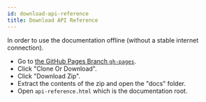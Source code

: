 ```yaml
---
id: download-api-reference
title: Download API Reference
---
```


In order to use the documentation offline (without a stable internet connection).

 - Go to [the GitHub Pages Branch `gh-pages`](https://github.com/petkaantonov/bluebird/tree/gh-pages).
 - Click "Clone Or Download".
 - Click "Download Zip".
 - Extract the contents of the zip and open the "docs" folder.
 - Open `api-reference.html` which is the documentation root.
